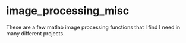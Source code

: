 image_processing_misc
=====================

These are a few matlab image processing functions that I find I need in many different projects.

